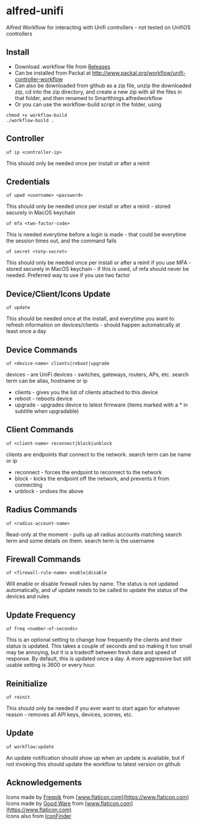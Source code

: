 # alfred-unifi
Alfred  Workflow for interacting with Unifi controllers - not tested on UnifiOS controllers
## Install

* Download .workflow file from [Releases](https://github.com/schwark/alfred-unifi/releases)
* Can be installed from Packal at http://www.packal.org/workflow/unifi-controller-workflow
* Can also be downloaded from github as a zip file, unzip the downloaded zip, cd into the zip directory, and create a new zip with all the files in that folder, and then renamed to Smartthings.alfredworkflow
* Or you can use the workflow-build script in the folder, using
```
chmod +x workflow-build
./workflow-build . 
```
## Controller

```
uf ip <controller-ip>
```
This should only be needed once per install or after a reinit


## Credentials

```
uf upwd <username> <password>
```
This should only be needed once per install or after a reinit - stored securely in MacOS keychain

```
uf mfa <two-factor-code>
```
This is needed everytime before a login is made - that could be everytime the session times out, and the command fails

```
uf secret <totp-secret>
```
This should only be needed once per install or after a reinit if you use MFA - stored securely in MacOS keychain - if this is used, uf mfa should never be needed. Preferred way to use if you use two factor

## Device/Client/Icons Update

```
uf update
```
This should be needed once at the install, and everytime you want to refresh information on devices/clients - should happen automatically at least once a day

## Device Commands

```
uf <device-name> clients|reboot|upgrade
```

devices - are UniFi devices - switches, gateways, routers, APs, etc. search term can be alias, hostname or ip
* clients - gives you the list of clients attached to this device
* reboot - reboots device
* upgrade - upgrades device to latest firmware (items marked with a * in subtitle when upgradable)

## Client Commands

```
uf <client-name> reconnect|block|unblock
```

clients are endpoints that connect to the network. search term can be name or ip
* reconnect - forces the endpoint to reconnect to the network
* block - kicks the endpoint off the network, and prevents it from connecting
* unblock - undoes the above

## Radius Commands

```
uf <radius-account-name> 
```
Read-only at the moment - pulls up all radius accounts matching search term and some details on them. search term is the username

## Firewall Commands

```
uf <firewall-rule-name> enable|disable
```
Will enable or disable firewall rules by name. The status is not updated automatically, and uf update needs to be called to update the status of the devices and rules

## Update Frequency

```
uf freq <number-of-seconds>
```
This is an optional setting to change how frequently the clients and their status is updated. This takes a couple of seconds and so making it too small may be annoying, but it is a tradeoff between fresh data and speed of response. By default, this is updated once a day. A more aggressive but still usable setting is 3600 or every hour.

## Reinitialize

```
uf reinit
```
This should only be needed if you ever want to start again for whatever reason - removes all API keys, devices, scenes, etc.

## Update

```
uf workflow:update
```
An update notification should show up when an update is available, but if not invoking this should update the workflow to latest version on github

## Acknowledgements

Icons made by [Freepik](https://www.flaticon.com/authors/freepik) from [www.flaticon.com](https://www.flaticon.com)  
Icons made by [Good Ware](https://www.flaticon.com/authors/good-ware) from [www.flaticon.com](https://www.flaticon.com)  
Icons also from [IconFinder](https://www.iconfinder.com/)

